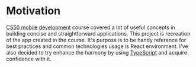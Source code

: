# Motivation

[CS50 mobile development](https://cs50.github.io/mobile/) course covered a lot of useful concepts in building concise and straightforward applications. This project is recreation of the app created in the course. It's purpose is to be handy reference for best practices and common technologies usage is React environment. I've also decided to try enhance the harmony by using [TypeScript](https://www.typescriptlang.org) and acquire confidence with it. 
